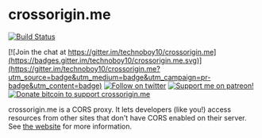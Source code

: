 crossorigin.me
==============
[![Build
Status](https://travis-ci.org/technoboy10/crossorigin.me.svg?branch=v2)](https://travis-ci.org/technoboy10/crossorigin.me)

[![Join the chat at https://gitter.im/technoboy10/crossorigin.me](https://badges.gitter.im/technoboy10/crossorigin.me.svg)](https://gitter.im/technoboy10/crossorigin.me?utm_source=badge&utm_medium=badge&utm_campaign=pr-badge&utm_content=badge)
[![Follow on twitter](https://img.shields.io/badge/twitter-%40corsproxy-blue.svg)](https://twitter.com/corsproxy)
[![Support me on patreon!](https://img.shields.io/badge/support-patreon-green.svg)](https://patreon.com/corsproxy)
[![Donate bitcoin to support crossorigin.me](https://img.shields.io/badge/donate-bitcoin-yellow.svg)](https://coinbase.com/technoboy10)

crossorigin.me is a CORS proxy. It lets developers (like you!) access resources from other sites that don't have CORS enabled on their server. See [the website](https://crossorigin.me) for more information.



